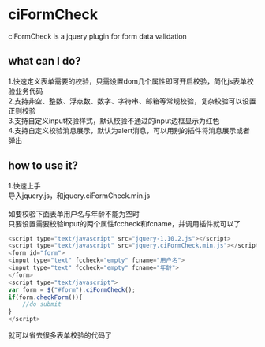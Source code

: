 # ciFormCheck
ciFormCheck is a jquery plugin for form data validation

what can I do?
--------------
1.快速定义表单需要的校验，只需设置dom几个属性即可开启校验，简化js表单校验业务代码<br/>
2.支持非空、整数、浮点数、数字、字符串、邮箱等常规校验，复杂校验可以设置正则校验<br/>
3.支持自定义input校验样式，默认校验不通过的input边框显示为红色<br/>
4.支持自定义校验消息展示，默认为alert消息，可以用别的插件将消息展示或者弹出<br/>

how to use it?
--------------
1.快速上手<br/>
导入jquery.js，和jquery.ciFormCheck.min.js<br/><br/>
如要校验下面表单用户名与年龄不能为空时<br/>
只要设置需要校验input的两个属性fccheck和fcname，并调用插件就可以了<br/>
```javascript
<script type="text/javascript" src="jquery-1.10.2.js"></script>
<script type="text/javascript" src="jquery.ciFormCheck.min.js"></script>
<form id="form">
<input type="text" fccheck="empty" fcname="用户名">
<input type="text" fccheck="empty" fcname="年龄">
</form>
<script type="text/javascript">
var form = $("#form").ciFormCheck();
if(form.checkForm()){
	//do submit
}
</script>
```

就可以省去很多表单校验的代码了
